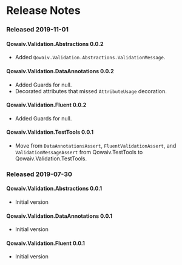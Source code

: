 ﻿# Release Notes

### Released 2019-11-01
#### Qowaiv.Validation.Abstractions 0.0.2
* Added `Qowaiv.Validation.Abstractions.ValidationMessage`.
#### Qowaiv.Validation.DataAnnotations 0.0.2
* Added Guards for null.
* Decorated attributes that missed `AttributeUsage` decoration.
#### Qowaiv.Validation.Fluent 0.0.2
* Added Guards for null.
#### Qowaiv.Validation.TestTools 0.0.1
* Move from `DataAnnotationsAssert`, `FluentValidationAssert`, and
  `ValidationMessageAssert` from Qowaiv.TestTools to Qowaiv.Validation.TestTools.

### Released 2019-07-30
#### Qowaiv.Validation.Abstractions 0.0.1
* Initial version
#### Qowaiv.Validation.DataAnnotations 0.0.1
* Initial version
#### Qowaiv.Validation.Fluent 0.0.1
* Initial version
